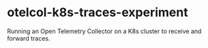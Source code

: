 # otelcol-k8s-traces-experiment
Running an Open Telemetry Collector on a K8s cluster to receive and forward traces.
